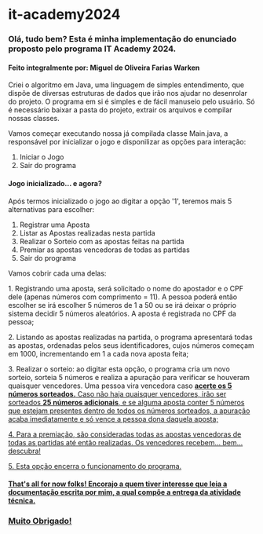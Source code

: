# it-academy2024

<h3>Olá, tudo bem? Esta é minha implementação do enunciado proposto pelo programa IT Academy 2024.
<h4>Feito integralmente por: Miguel de Oliveira Farias Warken</h4>

<div>
<p>Criei o algoritmo em Java, uma linguagem de simples entendimento, que dispõe de diversas estruturas de dados que irão nos ajudar no desenrolar do projeto.
O programa em si é simples e de fácil manuseio pelo usuário. Só é necessário baixar a pasta do projeto, extrair os arquivos e compilar nossas classes.</p>

Vamos começar executando nossa já compilada classe Main.java, a responsável por inicializar o jogo e disponilizar as opções para interação:

<OL>
<LI>Iniciar o Jogo</LI>
<LI>Sair do programa</LI>
</OL>
</div>

<div>
<h4>Jogo inicializado... e agora?</h4>
<p>Após termos inicializado o jogo ao digitar a opção '1', teremos mais 5 alternativas para escolher:</p>
  
<OL>
<LI>Registrar uma Aposta</LI>
<LI>Listar as Apostas realizadas nesta partida</LI>
<LI>Realizar o Sorteio com as apostas feitas na partida</LI>
<LI>Premiar as apostas vencedoras de todas as partidas</LI>
<LI>Sair do programa</LI>
</OL>

<p>Vamos cobrir cada uma delas:</p>
<p>1. Registrando uma aposta, será solicitado o nome do apostador e o CPF dele (apenas números com comprimento = 11). A pessoa poderá então escolher se irá escolher 5 números de 1 a 50 ou se irá deixar o próprio sistema decidir 5 números aleatórios. A aposta é registrada no CPF da pessoa;</p>
<p>2. Listando as apostas realizadas na partida, o programa apresentará todas as apostas, ordenadas pelos seus identificadores, cujos números começam em 1000, incrementando em 1 a cada nova aposta feita;</p>
<p>3. Realizar o sorteio: ao digitar esta opção, o programa cria um novo sorteio, sorteia 5 números e realiza a apuração para verificar se houveram quaisquer vencedores. Uma pessoa vira vencedora caso <b><u>acerte os 5 números sorteados.</b> Caso não haja quaisquer vencedores, irão ser sorteados <b> 25 números adicionais</b>, e se alguma aposta conter 5 números que estejam presentes dentro de todos os números sorteados, a apuração acaba imediatamente e só vence a pessoa dona daquela aposta;</p>
<p>4. Para a premiação, são consideradas todas as apostas vencedoras de todas as partidas até então realizadas. Os vencedores recebem... bem... descubra!</p>
<p>5. Esta opção encerra o funcionamento do programa.</p>

<h4>That's all for now folks! Encorajo a quem tiver interesse que leia a documentação escrita por mim, a qual compõe a entrega da atividade técnica.</h4>

<h3> Muito Obrigado!</h3>
</div>
